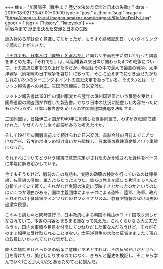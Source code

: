 +++
title = "加藤陽子『戦争まで 歴史を決めた交渉と日本の失敗』"
date = 2019-08-02T23:47:00+09:00
type = "post"
author = "sugi"
image = "https://images-fe.ssl-images-amazon.com/images/I/51eNneEmUyL.jpg"
ebook = 1
tags = ["history", "katoyoko"]
+++
<a href="http://www.amazon.co.jp/exec/obidos/ASIN/4255009406/chezsugi-22/ref=nosim/" name="amazletlink" target="_blank"><img src="https://images-fe.ssl-images-amazon.com/images/I/51eNneEmUyL.jpg" alt="戦争まで 歴史を決めた交渉と日本の失敗" class="alignleft" /></a>

読み始める前は全く意識してなかったが、もうすぐ終戦記念日。いいタイミングで読むことができた。

[『それでも、日本人は「戦争」を選んだ』](/book/2351/)と同じく中高校生に対して行った講義をまとめた本。『それでも』は、明治維新以来日本が関わった4つの戦争について、その意思決定を取り上げた本だが、今回はその中で最大で最悪の戦争、太平洋戦争（前哨戦の日中戦争を含む）に絞って、そこに至るまでに引き返せたかもしれない3つのターニングポイントの意思決定を扱っている。その3つとは、リットン報告書への対応、三国同盟締結、日米交渉だ。

リットン報告書は1931年の満州事変から翌年の満州国建国という事態を受けて国際連盟の調査団が作成した報告書。かなり日本の状況に配慮した内容だったにもかかわらず、日本は報告書を受け入れず国際連盟脱退を決断する。

三国同盟は、日独伊三ヶ国が1940年に締結した軍事同盟で、わずか20日間で結ばれた。なぜそんなに急ぐ必要があると考えたのか。

そして1941年の開戦直前まで続けられた日米交渉。首脳会談の目前までこぎつけながら、双方のボタンの掛け違いから頓挫し、日本軍の真珠湾攻撃という事態になった。

それぞれについてどういう経緯で意志決定がされたのかを残された資料をベースに単塩に解き明かしている。

今でもそうだけど、戦前のこの時期も、実際の政策の検討を行っているのは課長級、佐官級の官僚、軍人たちだったようだ。彼らの発言を読むと状況をちゃんと分析できていて驚く。それがなぜ実際の決定に反映できなかったのかというのにはいくつか理由がある。国粋主義団体によるテロによる恐怖、陸軍、海軍、政府それぞれの予算確保やメンツなどのセクショナリズム、教育や情報のない国民の過激な民意。

この本を読むのと同時進行で、日本政府による韓国の輸出ホワイト国取り消しがなされていて、本書の内容とまるまる重なって見えた。これくらいなら大丈夫だろうと、国内の事情や民意を忖度してひねりだした策なんだろうけど、それがそのまま相手に受け取られることはない。太平洋戦争の失敗の反省はまったく現在の政策にいかされてないな気がした。

膨大な犠牲をはらったあの戦争に意味があるとすれば、その反省だけだと思う。目を背けたり、美化したりするのではなく、きちんと歴史を検証し、そこから学んでいくtことが大切だとあらためて心に刻んだ。
